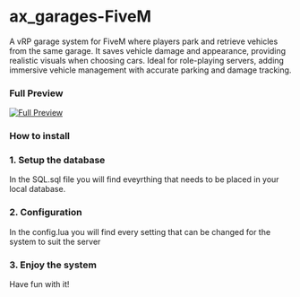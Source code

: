 # ax_garages-FiveM

A vRP garage system for FiveM where players park and retrieve vehicles from the same garage. It saves vehicle damage and appearance, providing realistic visuals when choosing cars. Ideal for role-playing servers, adding immersive vehicle management with accurate parking and damage tracking.

### Full Preview

[![Full Preview](https://img.youtube.com/vi/BHs-sTnQNGw/maxresdefault.jpg)](https://www.youtube.com/watch?v=BHs-sTnQNGw)

### How to install

### 1. Setup the database

In the SQL.sql file you will find eveyrthing that needs to be placed in your local database.

### 2. Configuration

In the config.lua you will find every setting that can be changed for the system to suit the server

### 3. Enjoy the system

Have fun with it!
